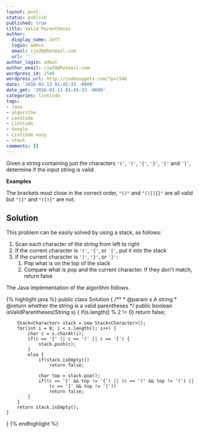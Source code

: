 ```yaml
---
layout: post
status: publish
published: true
title: Valid Parentheses
author:
  display_name: Jeff
  login: admin
  email: cjw39@hotmail.com
  url: ''
author_login: admin
author_email: cjw39@hotmail.com
wordpress_id: 1546
wordpress_url: http://codenuggets.com/?p=1546
date: '2016-03-13 01:45:33 -0600'
date_gmt: '2016-03-13 01:45:33 -0600'
categories: lintcode
tags:
- Java
- algorithm
- LeetCode
- LintCode
- Google
- LintCode easy
- stack
comments: []
---
```

Given a string containing just the characters `'('`, `')'`, `'{'`, `'}'`, `'['` and `']'`, determine if the input string is valid.

**Examples**

The brackets must close in the correct order, `"()"` and `"()[]{}"` are all valid but `"(]"` and `"([)]"` are not.

## Solution

This problem can be easily solved by using a stack, as follows:

1. Scan each character of the string from left to right
2. If the current character is `'('`, `'{'`, or `'['`, put it into the stack
3. If the current character is `')'`, `'}'`, or `']'`:
    1. Pop what is on the top of the stack
    2. Compare what is pop and the current character. If they don't match, return false

The Java implementation of the algorithm follows.

{% highlight java %}
public class Solution {
    /**
     * @param s A string
     * @return whether the string is a valid parentheses
     */
    public boolean isValidParentheses(String s) {
        if(s.length() % 2 != 0)
            return false;
            
        Stack<Character> stack = new Stack<Character>();
        for(int i = 0; i < s.length(); i++) {
            char c = s.charAt(i);
            if(c == '{' || c == '(' || c == '[') {
                stack.push(c);
            }
            else {
                if(stack.isEmpty())
                    return false;
                    
                char top = stack.pop();
                if((c == '}' && top != '{') || (c == ')' && top != '(') ||
                    (c == ']' && top != '['))
                    return false;
            }
        }
        return stack.isEmpty();
    }
}
{% endhighlight %}
